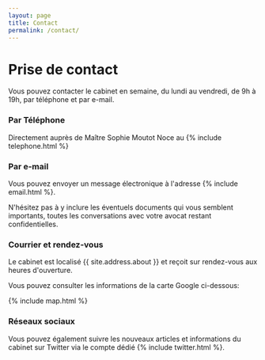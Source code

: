 ```yaml
---
layout: page
title: Contact
permalink: /contact/
---
```


# Prise de contact

Vous pouvez contacter le cabinet en semaine, du lundi au vendredi,
de 9h à 19h, par téléphone et par e-mail.

### Par Téléphone

Directement auprès de Maître Sophie Moutot Noce au {% include telephone.html %}

### Par e-mail

Vous pouvez envoyer un message électronique à l'adresse {% include email.html %}.

N'hésitez pas à y inclure les éventuels documents qui vous semblent importants,
toutes les conversations avec votre avocat restant confidentielles.

### Courrier et rendez-vous

Le cabinet est localisé {{ site.address.about }} et reçoit sur
rendez-vous aux heures d'ouverture.

Vous pouvez consulter les informations de la carte Google ci-dessous:

{% include map.html %}

### Réseaux sociaux

Vous pouvez également suivre les nouveaux articles et informations du cabinet sur Twitter via le compte dédié {% include twitter.html %}.
